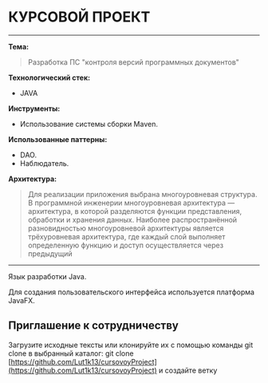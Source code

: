 # КУРСОВОЙ ПРОЕКТ

---
**Тема:**

> Разработка ПС "контроля версий программных документов"

**Технологический стек:**
* JAVA

**Инструменты:**
* Использование системы сборки Maven.

**Использованные паттерны:**
* DAO.
* Наблюдатель.

**Архитектура:**
> Для реализации приложения выбрана многоуровневая структура. В программной инженерии многоуровневая архитектура —архитектура, в которой разделяются функции представления, обработки и хранения данных. Наиболее распространённой разновидностью многоуровневой архитектуры является трёхуровневая архитектура, где каждый слой выполняет определенную функцию и доступ осуществляется через предыдущий

---
Язык разработки Java.

Для создания пользовательского интерфейса используется платформа JavaFX.

## Приглашение к сотрудничеству
Загрузите исходные тексты или клонируйте их с помощью команды git clone в выбранный каталог: git clone [https://github.com/Lut1k13/cursovoyProject](https://github.com/Lut1k13/cursovoyProject) и создайте ветку
